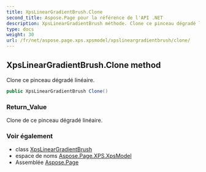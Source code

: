 ```yaml
---
title: XpsLinearGradientBrush.Clone
second_title: Aspose.Page pour la référence de l'API .NET
description: XpsLinearGradientBrush méthode. Clone ce pinceau dégradé linéaire.
type: docs
weight: 30
url: /fr/net/aspose.page.xps.xpsmodel/xpslineargradientbrush/clone/
---
```

## XpsLinearGradientBrush.Clone method

Clone ce pinceau dégradé linéaire.

```csharp
public XpsLinearGradientBrush Clone()
```

### Return_Value

Clone de ce pinceau dégradé linéaire.

### Voir également

* class [XpsLinearGradientBrush](../)
* espace de noms [Aspose.Page.XPS.XpsModel](../../xpslineargradientbrush/)
* Assemblée [Aspose.Page](../../../)


